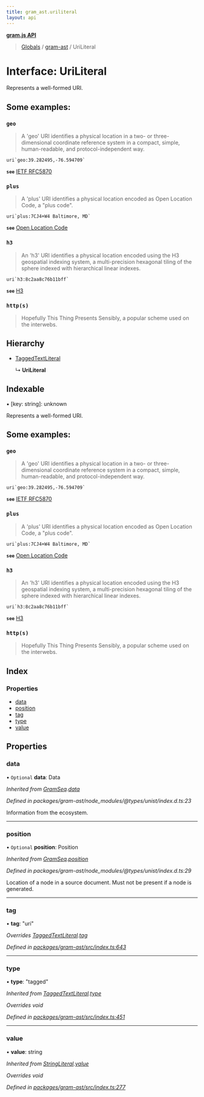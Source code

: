 ```yaml
---
title: gram_ast.uriliteral
layout: api
---
```


**[gram.js API](../README.md)**

> [Globals](../globals.md) / [gram-ast](../modules/gram_ast.md) / UriLiteral

# Interface: UriLiteral

Represents a well-formed URI.

## Some examples:

### `geo`

> A 'geo' URI identifies a physical location in a two- or three-dimensional
> coordinate reference system in a compact, simple, human-readable, and
> protocol-independent way.

```
uri`geo:39.282495,-76.594709`
```

**`see`** [IETF RFC5870](https://tools.ietf.org/html/rfc5870)

### `plus`

> A 'plus' URI identifies a physical location encoded as
> Open Location Code, a "plus code".

```
uri`plus:7CJ4+W4 Baltimore, MD`
```

**`see`** [Open Location Code](https://github.com/google/open-location-code)

### `h3`

> An 'h3' URI identifies a physical location encoded using
> the H3 geospatial indexing system, a multi-precision hexagonal
> tiling of the sphere indexed with hierarchical linear indexes.

```
uri`h3:8c2aa8c76b11bff`
```

**`see`** [H3](https://h3geo.org)

### `http(s)`

> Hopefully This Thing Presents Sensibly, a popular scheme used
>on the interwebs.

## Hierarchy

* [TaggedTextLiteral](gram_ast.taggedtextliteral.md)

  ↳ **UriLiteral**

## Indexable

▪ [key: string]: unknown

Represents a well-formed URI.

## Some examples:

### `geo`

> A 'geo' URI identifies a physical location in a two- or three-dimensional
> coordinate reference system in a compact, simple, human-readable, and
> protocol-independent way.

```
uri`geo:39.282495,-76.594709`
```

**`see`** [IETF RFC5870](https://tools.ietf.org/html/rfc5870)

### `plus`

> A 'plus' URI identifies a physical location encoded as
> Open Location Code, a "plus code".

```
uri`plus:7CJ4+W4 Baltimore, MD`
```

**`see`** [Open Location Code](https://github.com/google/open-location-code)

### `h3`

> An 'h3' URI identifies a physical location encoded using
> the H3 geospatial indexing system, a multi-precision hexagonal
> tiling of the sphere indexed with hierarchical linear indexes.

```
uri`h3:8c2aa8c76b11bff`
```

**`see`** [H3](https://h3geo.org)

### `http(s)`

> Hopefully This Thing Presents Sensibly, a popular scheme used
>on the interwebs.

## Index

### Properties

* [data](gram_ast.uriliteral.md#data)
* [position](gram_ast.uriliteral.md#position)
* [tag](gram_ast.uriliteral.md#tag)
* [type](gram_ast.uriliteral.md#type)
* [value](gram_ast.uriliteral.md#value)

## Properties

### data

• `Optional` **data**: Data

*Inherited from [GramSeq](gram_ast.gramseq.md).[data](gram_ast.gramseq.md#data)*

*Defined in packages/gram-ast/node_modules/@types/unist/index.d.ts:23*

Information from the ecosystem.

___

### position

• `Optional` **position**: Position

*Inherited from [GramSeq](gram_ast.gramseq.md).[position](gram_ast.gramseq.md#position)*

*Defined in packages/gram-ast/node_modules/@types/unist/index.d.ts:29*

Location of a node in a source document.
Must not be present if a node is generated.

___

### tag

•  **tag**: \"uri\"

*Overrides [TaggedTextLiteral](gram_ast.taggedtextliteral.md).[tag](gram_ast.taggedtextliteral.md#tag)*

*Defined in [packages/gram-ast/src/index.ts:643](https://github.com/gram-data/gram-js/blob/594b46d/packages/gram-ast/src/index.ts#L643)*

___

### type

•  **type**: \"tagged\"

*Inherited from [TaggedTextLiteral](gram_ast.taggedtextliteral.md).[type](gram_ast.taggedtextliteral.md#type)*

*Overrides void*

*Defined in [packages/gram-ast/src/index.ts:451](https://github.com/gram-data/gram-js/blob/594b46d/packages/gram-ast/src/index.ts#L451)*

___

### value

•  **value**: string

*Inherited from [StringLiteral](gram_ast.stringliteral.md).[value](gram_ast.stringliteral.md#value)*

*Overrides void*

*Defined in [packages/gram-ast/src/index.ts:277](https://github.com/gram-data/gram-js/blob/594b46d/packages/gram-ast/src/index.ts#L277)*

